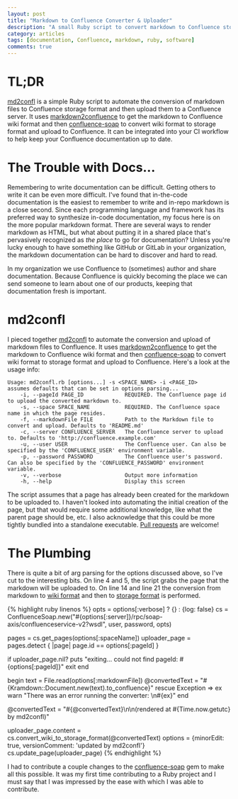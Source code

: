```yaml
---
layout: post
title: "Markdown to Confluence Converter & Uploader"
description: "A small Ruby script to convert markdown to Confluence storage format and upload it to Confluence - md2confl"
category: articles
tags: [documentation, Confluence, markdown, ruby, software]
comments: true
---
```


# TL;DR
[md2confl](https://github.com/LanyonM/markdown-to-confluence-uploader) is a simple Ruby script to automate the conversion of markdown files to Confluence storage format and then upload them to a Confluence server. It uses [markdown2confluence](https://github.com/jedi4ever/markdown2confluence) to get the markdown to Confluence wiki format and then [confluence-soap](https://github.com/intridea/confluence-soap) to convert wiki format to storage format and upload to Confluence. It can be integrated into your CI workflow to help keep your Confluence documentation up to date.

# The Trouble with Docs...
Remembering to write documentation can be difficult. Getting others to write it can be even more difficult. I've found that in-the-code documentation is the easiest to remember to write and in-repo markdown is a close second. Since each programming language and framework has its preferred way to synthesize in-code documentation, my focus here is on the more popular markdown format. There are several ways to render markdown as HTML, but what about putting it in a shared place that's pervasively recognized as _the place_ to go for documentation? Unless you're lucky enough to have something like GitHub or GitLab in your organization, the markdown documentation can be hard to discover and hard to read.

In my organization we use Confluence to (sometimes) author and share documentation. Because Confluence is quickly becoming the place we can send someone to learn about one of our products, keeping that documentation fresh is important.

# md2confl
I pieced together [md2confl](https://github.com/LanyonM/markdown-to-confluence-uploader/blob/master/md2confl.rb) to automate the conversion and upload of markdown files to Confluence. It uses [markdown2confluence](https://github.com/jedi4ever/markdown2confluence) to get the markdown to Confluence wiki format and then [confluence-soap](https://github.com/intridea/confluence-soap) to convert wiki format to storage format and upload to Confluence. Here's a look at the usage info:

    Usage: md2confl.rb [options...] -s <SPACE_NAME> -i <PAGE_ID>
    assumes defaults that can be set in options parsing...
        -i, --pageId PAGE_ID             REQUIRED. The Confluence page id to upload the converted markdown to.
        -s, --space SPACE_NAME           REQUIRED. The Confluence space name in which the page resides.
        -f, --markdownFile FILE          Path to the Markdown file to convert and upload. Defaults to 'README.md'
        -c, --server CONFLUENCE_SERVER   The Confluence server to upload to. Defaults to 'http://confluence.example.com'
        -u, --user USER                  The Confluence user. Can also be specified by the 'CONFLUENCE_USER' environment variable.
        -p, --password PASSWORD          The Confluence user's password. Can also be specified by the 'CONFLUENCE_PASSWORD' environment variable.
        -v, --verbose                    Output more information
        -h, --help                       Display this screen

The script assumes that a page has already been created for the markdown to be uploaded to. I haven't looked into automating the initial creation of the page, but that would require some additional knowledge, like what the parent page should be, etc. I also acknowledge that this could be more tightly bundled into a standalone executable. [Pull requests](https://github.com/LanyonM/markdown-to-confluence-uploader/fork) are welcome!

# The Plumbing
There is quite a bit of arg parsing for the options discussed above, so I've cut to the interesting bits. On line 4 and 5, the script grabs the page that the markdown will be uploaded to. On line 14 and line 21 the conversion from markdown to [wiki format](https://confluence.atlassian.com/display/DOC/Confluence+Wiki+Markup) and then to [storage format](https://confluence.atlassian.com/display/DOC/Confluence+Storage+Format) is performed.

{% highlight ruby linenos %}
opts = options[:verbose] ? {} : {log: false}
cs = ConfluenceSoap.new("#{options[:server]}/rpc/soap-axis/confluenceservice-v2?wsdl", user, password, opts)

pages = cs.get_pages(options[:spaceName])
uploader_page = pages.detect { |page| page.id == options[:pageId] }

if uploader_page.nil?
  puts "exiting... could not find pageId: #{options[:pageId]}"
  exit
end

begin
  text = File.read(options[:markdownFile])
  @convertedText = "#{Kramdown::Document.new(text).to_confluence}"
rescue Exception => ex
  warn "There was an error running the converter: \n#{ex}"
end

@convertedText = "#{@convertedText}\n\n(rendered at #{Time.now.getutc} by md2confl)"

uploader_page.content = cs.convert_wiki_to_storage_format(@convertedText)
options = {minorEdit: true, versionComment: 'updated by md2confl'}
cs.update_page(uploader_page)
{% endhighlight %}

I had to contribute a couple changes to the [confluence-soap](https://github.com/intridea/confluence-soap) gem to make all this possible. It was my first time contributing to a Ruby project and I must say that I was impressed by the ease with which I was able to contribute.

